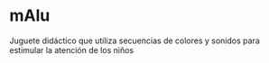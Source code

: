 # mAlu
Juguete didáctico que utiliza secuencias de colores y sonidos para estimular la atención de los niños
